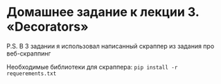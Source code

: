 # Домашнее задание к лекции 3. «Decorators»
P.S. В 3 задании я использовал написанный скраппер из задания про веб-скраппинг

Необходимые библиотеки для скраппера: ```pip install -r requerements.txt```